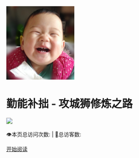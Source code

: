 <div class="cover-main"><img width="180px" src="icon/author.jpg">

<h1 id="practiceMakePerfect">
<a><span>勤能补拙 - 攻城狮修炼之路</span></a></h1>



![](https://img.shields.io/badge/author-zysun-yellow.svg)


<span id="busuanzi_container_site_pv" style="display: inline;">
    👁️本页总访问次数:<span id="busuanzi_value_site_pv"></span> 
</span>
<span id="busuanzi_container_site_uv" style="display: inline;"> 
    | 🧑总访客数: <span id="busuanzi_value_site_uv"></span>
</span>


<a href="#/menu">开始阅读</a></p></div><div class="mask"></div></section>
